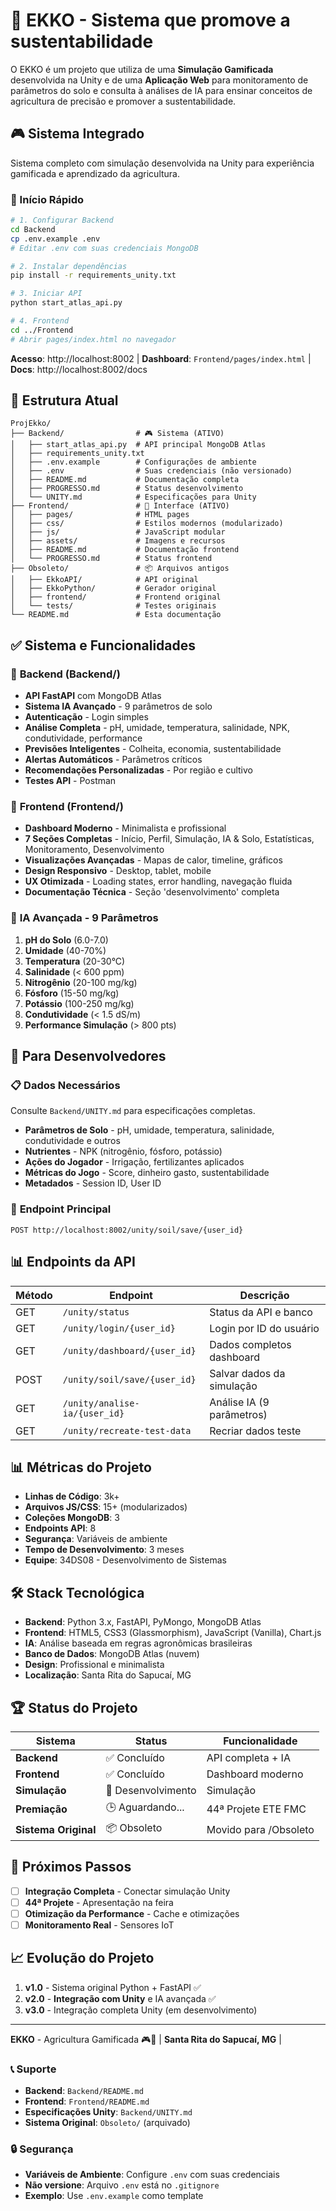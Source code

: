 # 🌱 EKKO - Sistema que promove a sustentabilidade

O EKKO é um projeto que utiliza de uma **Simulação Gamificada** desenvolvida na Unity e de uma **Aplicação Web** para monitoramento de parâmetros do solo e consulta à análises de IA para ensinar conceitos de agricultura de precisão e promover a sustentabilidade.

## 🎮 **Sistema Integrado**

Sistema completo com simulação desenvolvida na Unity para experiência gamificada e aprendizado da agricultura.

### 🚀 Início Rápido

```bash
# 1. Configurar Backend
cd Backend
cp .env.example .env
# Editar .env com suas credenciais MongoDB

# 2. Instalar dependências
pip install -r requirements_unity.txt

# 3. Iniciar API
python start_atlas_api.py

# 4. Frontend
cd ../Frontend
# Abrir pages/index.html no navegador
```

**Acesso**: http://localhost:8002 | **Dashboard**: `Frontend/pages/index.html` | **Docs**: http://localhost:8002/docs

## 📁 Estrutura Atual

```
ProjEkko/
├── Backend/                # 🎮 Sistema (ATIVO)
│   ├── start_atlas_api.py  # API principal MongoDB Atlas
│   ├── requirements_unity.txt
│   ├── .env.example        # Configurações de ambiente
│   ├── .env                # Suas credenciais (não versionado)
│   ├── README.md           # Documentação completa
│   ├── PROGRESSO.md        # Status desenvolvimento
│   └── UNITY.md            # Especificações para Unity
├── Frontend/               # 🎨 Interface (ATIVO)
│   ├── pages/              # HTML pages
│   ├── css/                # Estilos modernos (modularizado)
│   ├── js/                 # JavaScript modular
│   ├── assets/             # Imagens e recursos
│   ├── README.md           # Documentação frontend
│   └── PROGRESSO.md        # Status frontend
├── Obsoleto/               # 📦 Arquivos antigos
│   ├── EkkoAPI/            # API original
│   ├── EkkoPython/         # Gerador original
│   ├── frontend/           # Frontend original
│   └── tests/              # Testes originais
└── README.md               # Esta documentação
```

## ✅ Sistema e Funcionalidades

### 🔧 **Backend (Backend/)**
- **API FastAPI** com MongoDB Atlas
- **Sistema IA Avançado** - 9 parâmetros de solo
- **Autenticação** - Login simples
- **Análise Completa** - pH, umidade, temperatura, salinidade, NPK, condutividade, performance 
- **Previsões Inteligentes** - Colheita, economia, sustentabilidade
- **Alertas Automáticos** - Parâmetros críticos
- **Recomendações Personalizadas** - Por região e cultivo
- **Testes API** - Postman

### 🎨 **Frontend (Frontend/)**
- **Dashboard Moderno** - Minimalista e profissional
- **7 Seções Completas** - Início, Perfil, Simulação, IA & Solo, Estatísticas, Monitoramento, Desenvolvimento
- **Visualizações Avançadas** - Mapas de calor, timeline, gráficos
- **Design Responsivo** - Desktop, tablet, mobile
- **UX Otimizada** - Loading states, error handling, navegação fluida
- **Documentação Técnica** - Seção 'desenvolvimento' completa

### 🧠 **IA Avançada - 9 Parâmetros**
1. **pH do Solo** (6.0-7.0)
2. **Umidade** (40-70%)
3. **Temperatura** (20-30°C)
4. **Salinidade** (< 600 ppm)
5. **Nitrogênio** (20-100 mg/kg)
6. **Fósforo** (15-50 mg/kg)
7. **Potássio** (100-250 mg/kg)
8. **Condutividade** (< 1.5 dS/m)
9. **Performance Simulação** (> 800 pts)

## 🎯 Para Desenvolvedores 

### 📋 **Dados Necessários**
Consulte `Backend/UNITY.md` para especificações completas.

- **Parâmetros de Solo** - pH, umidade, temperatura, salinidade, condutividade e outros
- **Nutrientes** - NPK (nitrogênio, fósforo, potássio)
- **Ações do Jogador** - Irrigação, fertilizantes aplicados
- **Métricas do Jogo** - Score, dinheiro gasto, sustentabilidade
- **Metadados** - Session ID, User ID

### 🔗 **Endpoint Principal**
```http
POST http://localhost:8002/unity/soil/save/{user_id}
```

## 📊 Endpoints da API

| Método | Endpoint | Descrição |
|--------|----------|-----------|
| GET | `/unity/status` | Status da API e banco |
| GET | `/unity/login/{user_id}` | Login por ID do usuário |
| GET | `/unity/dashboard/{user_id}` | Dados completos dashboard |
| POST | `/unity/soil/save/{user_id}` | Salvar dados da simulação |
| GET | `/unity/analise-ia/{user_id}` | Análise IA (9 parâmetros) |
| GET | `/unity/recreate-test-data` | Recriar dados teste |

## 📊 Métricas do Projeto

- **Linhas de Código**: 3k+
- **Arquivos JS/CSS**: 15+ (modularizados)
- **Coleções MongoDB**: 3
- **Endpoints API**: 8
- **Segurança**: Variáveis de ambiente
- **Tempo de Desenvolvimento**: 3 meses
- **Equipe**: 34DS08 - Desenvolvimento de Sistemas

## 🛠️ Stack Tecnológica

- **Backend**: Python 3.x, FastAPI, PyMongo, MongoDB Atlas
- **Frontend**: HTML5, CSS3 (Glassmorphism), JavaScript (Vanilla), Chart.js
- **IA**: Análise baseada em regras agronômicas brasileiras
- **Banco de Dados**: MongoDB Atlas (nuvem)
- **Design**: Profissional e minimalista
- **Localização**: Santa Rita do Sapucaí, MG

## 🏆 Status do Projeto

| Sistema | Status | Funcionalidade |
|---------|--------|----------------|
| **Backend** | ✅ Concluído | API completa + IA |
| **Frontend** | ✅ Concluído | Dashboard moderno |
| **Simulação** | 🔧 Desenvolvimento | Simulação |
| **Premiação** | 🕒 Aguardando... | 44ª Projete ETE FMC |
| **Sistema Original** | 📦 Obsoleto | Movido para /Obsoleto |

## 🚀 Próximos Passos

- [ ] **Integração Completa** - Conectar simulação Unity
- [ ] **44ª Projete** - Apresentação na feira
- [ ] **Otimização da Performance** - Cache e otimizações
- [ ] **Monitoramento Real** - Sensores IoT

## 📈 Evolução do Projeto

1. **v1.0** - Sistema original Python + FastAPI ✅
2. **v2.0** - **Integração com Unity** e IA avançada ✅
3. **v3.0** - Integração completa Unity (em desenvolvimento)

---

**EKKO** - Agricultura Gamificada 🎮🌾 | **Santa Rita do Sapucaí, MG** |

### 📞 Suporte
- **Backend**: `Backend/README.md`
- **Frontend**: `Frontend/README.md`
- **Especificações Unity**: `Backend/UNITY.md`
- **Sistema Original**: `Obsoleto/` (arquivado)

### 🔒 Segurança
- **Variáveis de Ambiente**: Configure `.env` com suas credenciais
- **Não versione**: Arquivo `.env` está no `.gitignore`
- **Exemplo**: Use `.env.example` como template